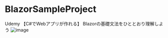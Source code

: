 # BlazorSampleProject

Udemy 【C#でWebアプリが作れる】 Blazorの基礎文法をひととおり理解しよう
![image](https://user-images.githubusercontent.com/16431982/155830840-cc0e0cfa-d52c-400d-9c98-ff65ed6c46ad.png)
